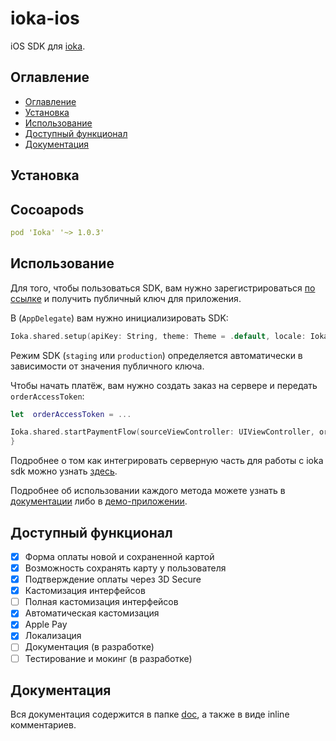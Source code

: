 # ioka-ios

iOS SDK для [ioka](https://ioka.kz).

## Оглавление
- [Оглавление](#оглавление)
- [Установка](#установка)
- [Использование](#использование)
- [Доступный функционал](#доступный-функционал)
- [Документация](#документация)

## Установка

## Cocoapods
```yaml
pod 'Ioka' '~> 1.0.3'
```

## Использование

Для того, чтобы пользоваться SDK, вам нужно зарегистрироваться 
[по ссылке](https://ioka.kz/contact-form) и получить публичный ключ для 
приложения.

В (`AppDelegate`) вам нужно инициализировать SDK:

```Swift
Ioka.shared.setup(apiKey: String, theme: Theme = .default, locale: IokaLocale = .automatic, applePayConfiguration: ApplePayConfiguration)
```

Режим SDK (`staging` или `production`) определяется автоматически в зависимости 
от значения публичного ключа.

Чтобы начать платёж, вам нужно создать заказ на сервере и передать 
`orderAccessToken`:

```Swift
let  orderAccessToken = ...

Ioka.shared.startPaymentFlow(sourceViewController: UIViewController, orderAccessToken: String, applePayState: ApplePayState = .disable) { [weak self] in result
}
```

Подробнее о том как интегрировать серверную часть для работы с ioka sdk можно узнать [здесь](https://docs.google.com/document/d/1baMx2I1vHoWYBC0x5fZbDIVAj5kR7YDy5A12lXlpfT8/edit#heading=h.atr9ary48uhs).

Подробнее об использовании каждого метода можете узнать в 
[документации](./doc/README.md) либо в [демо-приложении](./demo/lib/main.dart).

## Доступный функционал

- [x] Форма оплаты новой и сохраненной картой
- [x] Возможность сохранять карту у пользователя
- [x] Подтверждение оплаты через 3D Secure
- [x] Кастомизация интерфейсов
- [ ] Полная кастомизация интерфейсов 
- [x] Автоматическая кастомизация
- [x] Apple Pay
- [x] Локализация
- [ ] Документация (в разработке)
- [ ] Тестирование и мокинг (в разработке)

## Документация

Вся документация содержится в папке [doc](./doc), а также в виде inline
комментариев.
